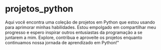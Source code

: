 # projetos_python
Aqui você encontra uma coleção de projetos em Python que estou usando para aprimorar minhas habilidades. Estou empolgado em compartilhar meu progresso e espero inspirar outros entusiastas da programação a se juntarem a mim. Explore, contribua e aproveite os projetos enquanto continuamos nossa jornada de aprendizado em Python!"
